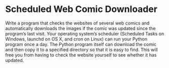 # Scheduled Web Comic Downloader

Write a program that checks the websites of several web comics and automatically downloads the images if the comic was updated since the program’s last visit. Your operating system’s scheduler (Scheduled Tasks on Windows, launchd on OS X, and cron on Linux) can run your Python program once a day. The Python program itself can download the comic and then copy it to a specified directory so that it is easy to find. This will free you from having to check the website yourself to see whether it has updated.
